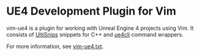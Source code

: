 # UE4 Development Plugin for Vim

vim-ue4 is a plugin for working with Unreal Engine 4 projects using Vim. It
consists of [UltiSnips](https://github.com/SirVer/ultisnips) snippets for C++
and [ue4cli](https://docs.adamrehn.com/ue4cli/overview/introduction-to-ue4cli)
command wrappers.

For more information, see [vim-ue4.txt](doc/vim-ue4.txt).
